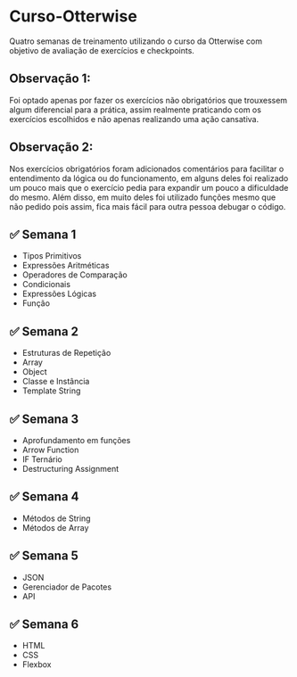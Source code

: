 # Curso-Otterwise

<p>Quatro semanas de treinamento utilizando o curso da Otterwise com objetivo de avaliação de exercícios e checkpoints.</p>

## Observação 1: 
Foi optado apenas por fazer os exercícios não obrigatórios que trouxessem algum diferencial para a prática, assim realmente praticando com os exercícios escolhidos e não apenas realizando uma ação cansativa.


## Observação 2: 
Nos exercícios obrigatórios foram adicionados comentários para facilitar o entendimento da lógica ou do funcionamento, em alguns deles foi realizado um pouco mais que o exercício pedia para expandir um pouco a dificuldade do mesmo. Além disso, em muito deles foi utilizado funções mesmo que não pedido pois assim, fica mais fácil para outra pessoa debugar o código.

## :white_check_mark: Semana 1
<ul>
<li>Tipos Primitivos</li>
<li>Expressões Aritméticas</li>
<li>Operadores de Comparação</li>
<li>Condicionais</li>
<li>Expressões Lógicas</li>
<li>Função</li></ul>

## :white_check_mark: Semana 2
<ul>
<li>Estruturas de Repetição</li>
<li>Array</li>
<li>Object</li>
<li>Classe e Instância</li>
<li>Template String</li></ul>

## :white_check_mark: Semana 3
<ul>
<li>Aprofundamento em funções</li>
<li>Arrow Function</li>
<li>IF Ternário</li>
<li>Destructuring Assignment </li>
</ul>

## :white_check_mark: Semana 4
<ul>
<li>Métodos de String</li>
<li>Métodos de Array</li>
</ul>

## :white_check_mark: Semana 5
<ul>
<li>JSON</li>
<li>Gerenciador de Pacotes</li>
<li>API</li>
</ul>

## :white_check_mark: Semana 6
<ul>
<li>HTML</li>
<li>CSS</li>
<li>Flexbox</li>
</ul>

